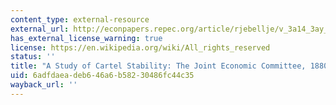 ```yaml
---
content_type: external-resource
external_url: http://econpapers.repec.org/article/rjebellje/v_3a14_3ay_3a1983_3ai_3aautumn_3ap_3a301-314.htm
has_external_license_warning: true
license: https://en.wikipedia.org/wiki/All_rights_reserved
status: ''
title: "A Study of Cartel Stability: The Joint Economic Committee, 1880\u20131886"
uid: 6adfdaea-deb6-46a6-b582-30486fc44c35
wayback_url: ''
---
```

